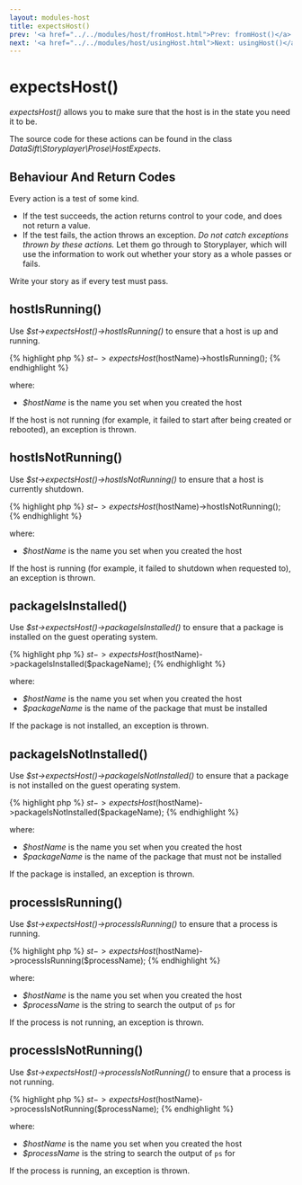 ```yaml
---
layout: modules-host
title: expectsHost()
prev: '<a href="../../modules/host/fromHost.html">Prev: fromHost()</a>'
next: '<a href="../../modules/host/usingHost.html">Next: usingHost()</a>'
---
```


# expectsHost()

_expectsHost()_ allows you to make sure that the host is in the state you need it to be.

The source code for these actions can be found in the class _DataSift\Storyplayer\Prose\HostExpects_.

## Behaviour And Return Codes

Every action is a test of some kind.

* If the test succeeds, the action returns control to your code, and does not return a value.
* If the test fails, the action throws an exception. _Do not catch exceptions thrown by these actions._ Let them go through to Storyplayer, which will use the information to work out whether your story as a whole passes or fails.

Write your story as if every test must pass.

## hostIsRunning()

Use _$st->expectsHost()->hostIsRunning()_ to ensure that a host is up and running.

{% highlight php %}
$st->expectsHost($hostName)->hostIsRunning();
{% endhighlight %}

where:

* _$hostName_ is the name you set when you created the host

If the host is not running (for example, it failed to start after being created or rebooted), an exception is thrown.

## hostIsNotRunning()

Use _$st->expectsHost()->hostIsNotRunning()_ to ensure that a host is currently shutdown.

{% highlight php %}
$st->expectsHost($hostName)->hostIsNotRunning();
{% endhighlight %}

where:

* _$hostName_ is the name you set when you created the host

If the host is running (for example, it failed to shutdown when requested to), an exception is thrown.

## packageIsInstalled()

Use _$st->expectsHost()->packageIsInstalled()_ to ensure that a package is installed on the guest operating system.

{% highlight php %}
$st->expectsHost($hostName)->packageIsInstalled($packageName);
{% endhighlight %}

where:

* _$hostName_ is the name you set when you created the host
* _$packageName_ is the name of the package that must be installed

If the package is not installed, an exception is thrown.

## packageIsNotInstalled()

Use _$st->expectsHost()->packageIsNotInstalled()_ to ensure that a package is not installed on the guest operating system.

{% highlight php %}
$st->expectsHost($hostName)->packageIsNotInstalled($packageName);
{% endhighlight %}

where:

* _$hostName_ is the name you set when you created the host
* _$packageName_ is the name of the package that must not be installed

If the package is installed, an exception is thrown.

## processIsRunning()

Use _$st->expectsHost()->processIsRunning()_ to ensure that a process is running.

{% highlight php %}
$st->expectsHost($hostName)->processIsRunning($processName);
{% endhighlight %}

where:

* _$hostName_ is the name you set when you created the host
* _$processName_ is the string to search the output of `ps` for

If the process is not running, an exception is thrown.

## processIsNotRunning()

Use _$st->expectsHost()->processIsNotRunning()_ to ensure that a process is not running.

{% highlight php %}
$st->expectsHost($hostName)->processIsNotRunning($processName);
{% endhighlight %}

where:

* _$hostName_ is the name you set when you created the host
* _$processName_ is the string to search the output of `ps` for

If the process is running, an exception is thrown.
